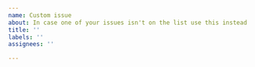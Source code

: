 ```yaml
---
name: Custom issue
about: In case one of your issues isn't on the list use this instead
title: ''
labels: ''
assignees: ''

---
```



